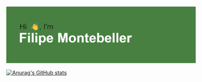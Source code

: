 [![MasterHead](https://github.com/MontebellerZ/MontebellerZ/blob/main/header.png?raw=true)](https://github.com/MontebellerZ)

[![Anurag's GitHub stats](https://github-readme-stats.vercel.app/api?username=MontebellerZ)](https://github.com/anuraghazra/github-readme-stats)
